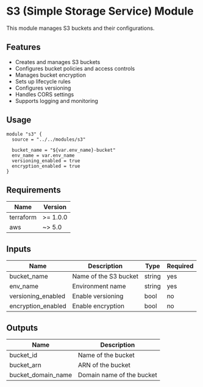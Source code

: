 # S3 (Simple Storage Service) Module

This module manages S3 buckets and their configurations.

## Features

- Creates and manages S3 buckets
- Configures bucket policies and access controls
- Manages bucket encryption
- Sets up lifecycle rules
- Configures versioning
- Handles CORS settings
- Supports logging and monitoring

## Usage

```hcl
module "s3" {
  source = "../../modules/s3"

  bucket_name = "${var.env_name}-bucket"
  env_name = var.env_name
  versioning_enabled = true
  encryption_enabled = true
}
```

## Requirements

| Name | Version |
|------|---------|
| terraform | >= 1.0.0 |
| aws | ~> 5.0 |

## Inputs

| Name | Description | Type | Required |
|------|-------------|------|----------|
| bucket_name | Name of the S3 bucket | string | yes |
| env_name | Environment name | string | yes |
| versioning_enabled | Enable versioning | bool | no |
| encryption_enabled | Enable encryption | bool | no |

## Outputs

| Name | Description |
|------|-------------|
| bucket_id | Name of the bucket |
| bucket_arn | ARN of the bucket |
| bucket_domain_name | Domain name of the bucket |
